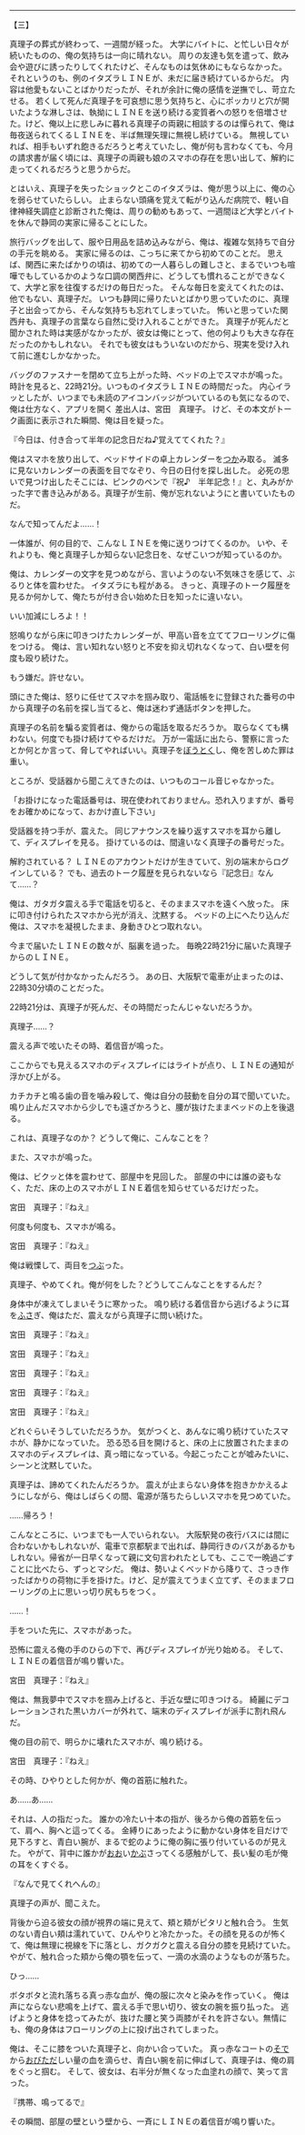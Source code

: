 <hr class="page" />
【三】

真理子の葬式が終わって、一週間が経った。
大学にバイトに、と忙しい日々が続いたものの、俺の気持ちは一向に晴れない。
周りの友達も気を遣って、飲み会や遊びに誘ったりしてくれたけど、そんなものは気休めにもならなかった。
それというのも、例のイタズラＬＩＮＥが、未だに届き続けているからだ。
内容は他愛もないことばかりだったが、それが余計に俺の感情を逆撫でし、苛立たせる。
若くして死んだ真理子を可哀想に思う気持ちと、心にポッカリと穴が開いたような淋しさは、執拗にＬＩＮＥを送り続ける変質者への怒りを倍増させた。けど、俺以上に悲しみに暮れる真理子の両親に相談するのは憚られて、俺は毎夜送られてくるＬＩＮＥを、半ば無理矢理に無視し続けている。
無視していれば、相手もいずれ飽きるだろうと考えていたし、俺が何も言わなくても、今月の請求書が届く頃には、真理子の両親も娘のスマホの存在を思い出して、解約に走ってくれるだろうと思うからだ。

とはいえ、真理子を失ったショックとこのイタズラは、俺が思う以上に、俺の心を弱らせていたらしい。
止まらない頭痛を覚えて転がり込んだ病院で、軽い自律神経失調症と診断された俺は、周りの勧めもあって、一週間ほど大学とバイトを休んで静岡の実家に帰ることにした。

旅行バッグを出して、服や日用品を詰め込みながら、俺は、複雑な気持ちで自分の手元を眺める。
実家に帰るのは、こっちに来てから初めてのことだ。
思えば、関西に来たばかりの頃は、初めての一人暮らしの難しさと、まるでいつも喧嘩でもしているかのような口調の関西弁に、どうしても慣れることができなくて、大学と家を往復するだけの毎日だった。
そんな毎日を変えてくれたのは、他でもない、真理子だ。
いつも静岡に帰りたいとばかり思っていたのに、真理子と出会ってから、そんな気持ちも忘れてしまっていた。
怖いと思っていた関西弁も、真理子の言葉なら自然に受け入れることができた。
真理子が死んだと聞かされた時は実感がなかったが、彼女は俺にとって、他の何よりも大きな存在だったのかもしれない。
それでも彼女はもういないのだから、現実を受け入れて前に進むしかなかった。

バッグのファスナーを閉めて立ち上がった時、ベッドの上でスマホが鳴った。
時計を見ると、<span class="ty">22</span>時<span class="ty">21</span>分。いつものイタズラＬＩＮＥの時間だった。
内心イラッとしたが、いつまでも未読のアイコンバッジがついているのも気になるので、俺は仕方なく、アプリを開く
差出人は、宮田　真理子。
けど、その本文がトーク画面に表示された瞬間、俺は目を疑った。


『今日は、付き合って半年の記念日だね♪覚えててくれた？』


俺はスマホを放り出して、ベッドサイドの卓上カレンダーを[つか](-掴)み取る。
滅多に見ないカレンダーの表面を目でなぞり、今日の日付を探し出した。
必死の思いで見つけ出したそこには、ピンクのペンで『祝♪　半年記念！』と、丸みがかった字で書き込みがある。真理子が生前、俺が忘れないようにと書いていたものだ。

なんで知ってんだよ……！

一体誰が、何の目的で、こんなＬＩＮＥを俺に送りつけてくるのか。
いや、それよりも、俺と真理子しか知らない記念日を、なぜこいつが知っているのか。

俺は、カレンダーの文字を見つめながら、言いようのない不気味さを感じて、ぶるりと体を震わせた。
イタズラにも程がある。
きっと、真理子のトーク履歴を見るか何かして、俺たちが付き合い始めた日を知ったに違いない。


いい加減にしろよ！！


怒鳴りながら床に叩きつけたカレンダーが、甲高い音を立ててフローリングに傷をつける。
俺は、言い知れない怒りと不安を抑え切れなくなって、白い壁を何度も殴り続けた。

もう嫌だ。許せない。

頭にきた俺は、怒りに任せてスマホを掴み取り、電話帳をに登録された番号の中から真理子の名前を探し当てると、俺は迷わず通話ボタンを押した。

真理子の名前を騙る変質者は、俺からの電話を取るだろうか。
取らなくても構わない。何度でも掛け続けてやるだけだ。
万が一電話に出たら、警察に言ったとか何とか言って、脅してやればいい。真理子を[ぼうとく](-冒涜)し、俺を苦しめた罪は重い。

ところが、受話器から聞こえてきたのは、いつものコール音じゃなかった。

「お掛けになった電話番号は、現在使われておりません。恐れ入りますが、番号をお確かめになって、おかけ直し下さい」

受話器を持つ手が、震えた。
同じアナウンスを繰り返すスマホを耳から離して、ディスプレイを見る。
掛けているのは、間違いなく真理子の番号だった。

解約されている？
ＬＩＮＥのアカウントだけが生きていて、別の端末からログインしている？
でも、過去のトーク履歴を見られないなら『記念日』なんて……？

俺は、ガタガタ震える手で電話を切ると、そのままスマホを遠くへ放った。
床に叩き付けられたスマホから光が消え、沈黙する。
ベッドの上にへたり込んだ俺は、スマホを凝視したまま、身動きひとつ取れない。

今まで届いたＬＩＮＥの数々が、脳裏を過った。
毎晩<span class="ty">22</span>時<span class="ty">21</span>分に届いた真理子からのＬＩＮＥ。

どうして気が付かなかったんだろう。
あの日、大阪駅で電車が止まったのは、<span class="ty">22</span>時<span class="ty">30</span>分頃のことだった。

<span class="ty">22</span>時<span class="ty">21</span>分は、真理子が死んだ、その時間だったんじゃないだろうか。


真理子……？


震える声で呟いたその時、着信音が鳴った。

ここからでも見えるスマホのディスプレイにはライトが点り、ＬＩＮＥの通知が浮かび上がる。

カチカチと鳴る歯の音を噛み殺して、俺は自分の鼓動を自分の耳で聞いていた。
鳴り止んだスマホから少しでも遠ざかろうと、腰が抜けたままベッドの上を後退る。

これは、真理子なのか？
どうして俺に、こんなことを？

また、スマホが鳴った。

俺は、ビクッと体を震わせて、部屋中を見回した。
部屋の中には誰の姿もなく、ただ、床の上のスマホがＬＩＮＥ着信を知らせているだけだった。

宮田　真理子：『ねえ』

何度も何度も、スマホが鳴る。

宮田　真理子：『ねえ』

俺は戦慄して、両目を[つぶ](-瞑)った。

真理子、やめてくれ。俺が何をした？どうしてこんなことをするんだ？

身体中が凍えてしまいそうに寒かった。
鳴り続ける着信音から逃げるように耳を[ふさ](-塞)ぎ、俺はただ、震えながら真理子に問い続けた。



宮田　真理子：『ねえ』

宮田　真理子：『ねえ』

宮田　真理子：『ねえ』

宮田　真理子：『ねえ』

宮田　真理子：『ねえ』



どれぐらいそうしていただろうか。
気がつくと、あんなに鳴り続けていたスマホが、静かになっていた。
恐る恐る目を開けると、床の上に放置されたままのスマホのディスプレイは、真っ暗になっている。今起こったことが嘘みたいに、シーンと沈黙していた。

真理子は、諦めてくれたんだろうか。
震えが止まらない身体を抱きかかえるようにしながら、俺はしばらくの間、電源が落ちたらしいスマホを見つめていた。


……帰ろう！


こんなところに、いつまでも一人でいられない。
大阪駅発の夜行バスには間に合わないかもしれないが、電車で京都駅まで出れば、静岡行きのバスがあるかもしれない。帰省が一日早くなって親に文句言われたとしても、ここで一晩過ごすことに比べたら、ずっとマシだ。
俺は、勢いよくベッドから降りて、さっき作ったばかりの荷物に手を掛けた。けど、足が震えてうまく立てず、そのままフローリングの上に思いっ切り尻もちをつく。


……！

手をついた先に、スマホがあった。　

恐怖に震える俺の手のひらの下で、再びディスプレイが光り始める。
そして、ＬＩＮＥの着信音が鳴り響いた。


宮田　真理子：『ねえ』


俺は、無我夢中でスマホを掴み上げると、手近な壁に叩きつける。
綺麗にデコレーションされた黒いカバーが外れて、端末のディスプレイが派手に割れ飛んだ。

俺の目の前で、明らかに壊れたスマホが、鳴り続ける。

宮田　真理子：『ねえ』

その時、ひやりとした何かが、俺の首筋に触れた。


あ……あ……

それは、人の指だった。
誰かの冷たい十本の指が、後ろから俺の首筋を伝って、肩へ、胸へと這ってくる。
金縛りにあったように動かない身体を目だけで見下ろすと、青白い腕が、まるで蛇のように俺の胸に張り付いているのが見えた。
やがて、背中に誰かが[おお](-覆)い[かぶ](-被)さってくる感触がして、長い髪の毛が俺の耳をくすぐる。


『なんで見てくれへんの』


真理子の声が、聞こえた。

背後から迫る彼女の顔が視界の端に見えて、頬と頬がピタリと触れ合う。
生気のない青白い頬は濡れていて、ひんやりと冷たかった。その顔を見るのが怖くて、俺は無理に視線を下に落とし、ガクガクと震える自分の膝を見続けていた。
やがて、触れ合った頬から俺の顎を伝って、一滴の水滴のようなものが落ちた。


ひっ……


ボタボタと流れ落ちる真っ赤な血が、俺の服に次々と染みを作っていく。
俺は声にならない悲鳴を上げて、震える手で思い切り、彼女の腕を振り払った。
逃げようと身体を捻ってみたが、抜けた腰と笑う両膝がそれを許さない。無情にも、俺の身体はフローリングの上に投げ出されてしまった。

俺は、そこに膝をついた真理子と、向かい合っていた。
真っ赤なコートの[そで](-裾)から[おびただ](-夥)しい量の血を滴らせ、青白い腕を前に伸ばして、真理子は、俺の肩をぐっと掴む。
そして、彼女は、右半分が無くなった血塗れの顔で、笑って言った。


『携帯、鳴ってるで』


その瞬間、部屋の壁という壁から、一斉にＬＩＮＥの着信音が鳴り響いた。


